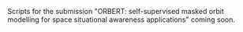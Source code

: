 Scripts for the submission "ORBERT: self-supervised masked orbit modelling for space situational awareness applications" coming soon.
